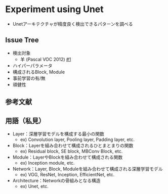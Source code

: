 # Experiment using Unet

- Unetアーキテクチャが精度良く検出できるパターンを調べる

## Issue Tree

- 検出対象
  - 羊 (Pascal VOC 2012) [#1](issue001/README.md)
- ハイパーパラメータ
- 構成されるBlock, Module
- 事前学習の有/無
- 頑健性

## 参考文献

## 用語（私見）

- Layer：深層学習モデルを構成する最小の関数
  - ex) Convolution layer, Pooling layer, Padding layer, etc.
- Block：Layerを組み合わせて構成されるひとまとまりの関数
  - ex) Residual block, SE block, MBConv Block, etc.
- Module：LayerやBlockを組み合わせて構成される関数
  - ex) Inception module, etc.
- Network：Layer, Block, Moduleを組み合わせて構成される深層学習モデル
  - ex) VGG, ResNet, Inception, EfficientNet, etc.
- Architecture：Networkの骨組みとなる構造
  - ex) Unet, etc.
